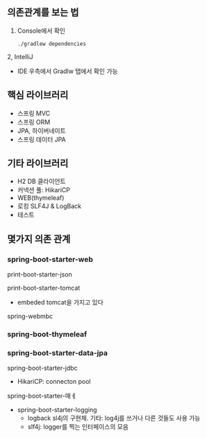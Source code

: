 ## 의존관계를 보는 법
1. Console에서 확인
    ```console
    ./gradlew dependencies
    ```
2, IntelliJ
- IDE 우측에서 Gradlw 탭에서 확인 가능

## 핵심 라이브러리
- 스프링 MVC
- 스프링 ORM
- JPA, 하이버네이트
- 스프링 데이터 JPA

## 기타 라이브러리
- H2 DB 클라이언트
- 커넥션 풀: HikariCP
- WEB(thymeleaf)
- 로킹 SLF4J & LogBack
- 테스트


## 몇가지 의존 관계
### spring-boot-starter-web
print-boot-starter-json

print-boot-starter-tomcat
- embeded tomcat을 가지고 있다

spring-webmbc

### spring-boot-thymeleaf

### spring-boot-starter-data-jpa
spring-boot-starter-jdbc
- HikariCP: connecton pool

spring-boot-starter-매ㅔ
- spring-boot-starter-logging
   - logback sl4j의 구현체. 기타: log4j를 쓰거나 다른 것들도 사용 가능
    - slf4j: logger를 찍는 인터페이스의 모음

